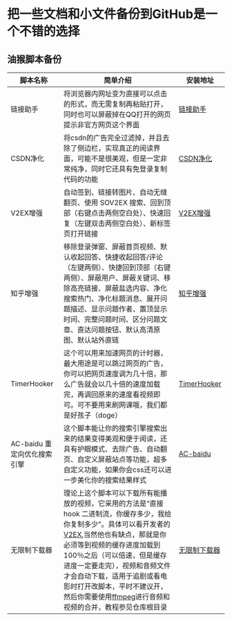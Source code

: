 # 把一些文档和小文件备份到GitHub是一个不错的选择

## 油猴脚本备份  
| 脚本名称 | 简单介绍 | 安装地址 |
| --- | --- | --- |
| 链接助手 | 将浏览器内网址变为直接可以点击的形式，而无需复制再粘贴打开，同时也可以屏蔽掉在QQ打开的网页提示非官方网页这个界面 | [链接助手](https://greasyfork.org/zh-CN/scripts/422773-%E9%93%BE%E6%8E%A5%E5%8A%A9%E6%89%8B)
| CSDN净化 | 将csdn的广告完全过滤掉，并且去除了侧边栏，实现真正的阅读界面，可能不是很美观，但是一定非常纯净，同时它还具有免登录复制代码的功能 | [CSDN净化](https://greasyfork.org/zh-CN/scripts/378351-%E6%8C%81%E7%BB%AD%E6%9B%B4%E6%96%B0-csdn%E5%B9%BF%E5%91%8A%E5%AE%8C%E5%85%A8%E8%BF%87%E6%BB%A4-%E4%BA%BA%E6%80%A7%E5%8C%96%E8%84%9A%E6%9C%AC%E4%BC%98%E5%8C%96-%E4%B8%8D%E7%94%A8%E5%86%8D%E7%99%BB%E5%BD%95%E4%BA%86-%E8%AE%A9%E4%BD%A0%E4%BD%93%E9%AA%8C%E4%BB%A4%E4%BA%BA%E6%83%8A%E5%96%9C%E7%9A%84%E5%B4%AD%E6%96%B0csdn)
| V2EX增强 | 自动签到、链接转图片、自动无缝翻页、使用 SOV2EX 搜索、回到顶部（右键点击两侧空白处）、快速回复（左键双击两侧空白处）、新标签页打开链接 | [V2EX增强](https://greasyfork.org/zh-CN/scripts/424246-v2ex-%E5%A2%9E%E5%BC%BA)
| 知乎增强 |移除登录弹窗、屏蔽首页视频、默认收起回答、快捷收起回答/评论（左键两侧）、快捷回到顶部（右键两侧）、屏蔽用户、屏蔽关键词、移除高亮链接、屏蔽盐选内容、净化搜索热门、净化标题消息、展开问题描述、显示问题作者、置顶显示时间、完整问题时间、区分问题文章、直达问题按钮、默认高清原图、默认站外直链 | [知乎增强](https://greasyfork.org/zh-CN/scripts/419081-%E7%9F%A5%E4%B9%8E%E5%A2%9E%E5%BC%BA)
| TimerHooker | 这个可以用来加速网页的计时器，最大用途是可以跳过网页的广告，你可以把网页速度调为几十倍，那么广告就会以几十倍的速度加载完，再调回原来的速度看视频即可。可不要用来刷网课哦，我们都是好孩子（doge） | [TimerHooker](https://greasyfork.org/zh-CN/scripts/372673-%E8%AE%A1%E6%97%B6%E5%99%A8%E6%8E%8C%E6%8E%A7%E8%80%85-%E8%A7%86%E9%A2%91%E5%B9%BF%E5%91%8A%E8%B7%B3%E8%BF%87-%E8%A7%86%E9%A2%91%E5%B9%BF%E5%91%8A%E5%8A%A0%E9%80%9F%E5%99%A8) |
| AC-baidu 重定向优化搜索引擎 | 这个脚本能让你的搜索引擎搜索出来的结果变得美观和便于阅读，还具有护眼模式、去除广告、自动翻页、自定义屏蔽站点等功能，超多自定义功能，如果你会css还可以进一步美化你的搜索结果样式 | [AC-baidu](https://greasyfork.org/zh-TW/scripts/14178-ac-baidu-%E9%87%8D%E5%AE%9A%E5%90%91%E4%BC%98%E5%8C%96%E7%99%BE%E5%BA%A6%E6%90%9C%E7%8B%97%E8%B0%B7%E6%AD%8C%E5%BF%85%E5%BA%94%E6%90%9C%E7%B4%A2-favicon-%E5%8F%8C%E5%88%97) |
| 无限制下载器 | 理论上这个脚本可以下载所有能播放的视频，它采用的方法是“直接 hook 二进制流，你缓存多少，我给你复制多少”。具体可以看开发者的[V2EX](https://www.v2ex.com/t/856510),当然他也有缺点，那就是你必须等到视频的缓存进度加载到100％之后（可以倍速，但是缓存进度一定要走完），视频和音频文件才会自动下载，适用于追剧或看电影时打开改脚本，平时不建议开，然后你需要使用[ffmpeg](https://github.com/BtbN/FFmpeg-Builds/releases)进行音频和视频的合并，教程参见仓库根目录 | [无限制下载器](https://greasyfork.org/zh-CN/scripts/445751-unlimited-downloader) |
